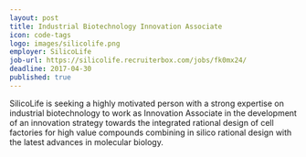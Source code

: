 ```yaml
---
layout: post
title: Industrial Biotechnology Innovation Associate
icon: code-tags
logo: images/silicolife.png
employer: SilicoLife
job-url: https://silicolife.recruiterbox.com/jobs/fk0mx24/
deadline: 2017-04-30
published: true
---
```


SilicoLife is seeking a highly motivated person with a strong expertise on industrial biotechnology to work as Innovation Associate in the development of an innovation strategy towards the integrated rational design of cell factories for high value compounds combining in silico rational design with the latest advances in molecular biology.
